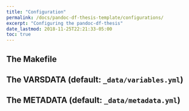 ```yaml
---
title: "Configuration"
permalink: /docs/pandoc-df-thesis-template/configurations/
excerpt: "Configuring the pandoc-df-thesis"
date_lastmod: 2018-11-25T22:21:33-05:00
toc: true
---
```


## The Makefile

## The VARSDATA (default: `_data/variables.yml`)

## The METADATA (default: `_data/metadata.yml`)

